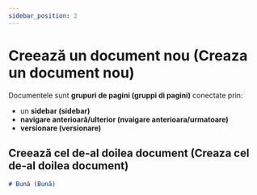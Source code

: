 ```yaml
---
sidebar_position: 2
---
```


# Creează un document nou (Creaza un document nou)

Documentele sunt **grupuri de pagini (gruppi di pagini)** conectate prin:

- un **sidebar (sidebar)**
- **navigare anterioară/ulterior (nvaigare anterioara/urmatoare)**
- **versionare (versionare)**

## Creează cel de-al doilea document (Creaza cel de-al doilea document)

```md title="docs/hello.md"
# Bună (Bună)
```